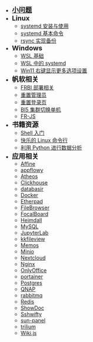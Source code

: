 - [<strong><span style="font-size:18px">小问题</span></strong>](main/issue_handle_record.md)
- <strong><span style="font-size:18px">Linux</span></strong>
  - [systemd 安装与使用](main/systemd_install_and_service_exmaple.md)
  - [systemd 基本命令](main/systemd_command.md)
  - [rsync 实现备份](main/rsync_backup.md)
- <strong><span style="font-size:18px">Windows</span></strong>
  - [WSL 基础](main/wsl_base.md)
  - [WSL 中的 systemd](main/systemd_in_wsl.md)
  - [Win11 右键显示更多选项设置](main/show_more_in_win11_right_click.md)
- <strong><span style="font-size:18px">帆软相关</span></strong>
  - [FRBI 部署相关](main/FRBI.md)
  - [重置管理员](main/reset_admmin.md)
  - [重置登录页](main/reset_login_page.md)
  - [BI5 集群切换单机](main/BI5_cluster2single.md)
  - [FR-JS](main/FR-JS.md)
- <strong><span style="font-size:18px">书籍资源</span></strong>
  - [Shell 入门](main/shell_introduction.md)
  - [快乐的 Linux 命令行](<main/快乐的 Linux 命令行.md>)
  - [利用 Python 进行数据分析](<main/data_ana_by_py.md>)
- <strong><span style="font-size:18px">应用相关</span></strong>
  - [Affine](main/Affine.md)
  - [appflowy](main/appflowy.md)
  - [Atheos](main/Atheos.md)
  - [Clickhouse](main/clickhouse.md)
  - [databasir](main/databasir.md)
  - [Docker](main/Docker.md)
  - [Etherpad](main/Etherpad.md)
  - [FileBrowser](main/FileBrowser.md)
  - [FocalBoard](main/FocalBoard.md)
  - [Heimdall](main/Heimdall.md)
  - [MySQL](main/MySQL.md)
  - [JupyterLab](main/JupyterLab.md)
  - [kkfileview](main/kkfileview.md)
  - [Memos](main/Memos.md)
  - [Minio](main/Minio.md)
  - [Nextcloud](main/Nextcloud.md)
  - [Nginx](main/Nginx.md)
  - [OnlyOffice](main/OnlyOffice.md)
  - [portainer](main/portainer.md)
  - [Postgres](main/Postgres.md)
  - [QNAP](main/QNAP.md)
  - [rabbitmq](main/rabbitmq.md)
  - [Redis](main/Redis.md)
  - [ShowDoc](main/ShowDoc.md)
  - [Sshwifty](main/Sshwifty.md)
  - [sun-panel](main/sun-panel.md)
  - [trilium](main/trilium.md)
  - [Wiki.js](main/Wiki.js.md)
